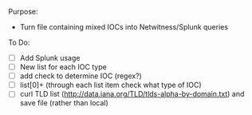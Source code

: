 Purpose:
 - Turn file containing mixed IOCs into Netwitness/Splunk queries  

To Do:
 - [ ] Add Splunk usage
 - [ ] New list for each IOC type
 - [ ] add check to determine IOC (regex?)
 - [ ] list[0]+ (through each list item check what type of IOC)
 - [ ] curl TLD list (http://data.iana.org/TLD/tlds-alpha-by-domain.txt) and save file (rather than local)

